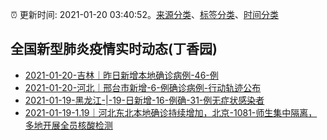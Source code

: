 :alarm_clock: 更新时间: 2021-01-20 03:40:52。[来源分类](../README.md)、[标签分类](../TAGS.md)、[时间分类](../TIMELINE.md)

## 全国新型肺炎疫情实时动态(丁香园)




- [2021-01-20-吉林｜昨日新增本地确诊病例-46-例](http://app.cctv.com/special/cportal/detail/arti/index.html?id=ArtiwYa8YeouxEYYXaQoqvCp210120&isfromapp=1) 
- [2021-01-20-河北｜邢台市新增-6-例确诊病例-行动轨迹公布](http://app.cctv.com/special/cportal/detail/arti/index.html?id=Arti1iYP4Al2wmzWHcwVfm4g210120&isfromapp=1) 
- [2021-01-19-黑龙江-|-19-日新增-16-例确-31-例无症状感染者](http://app.cctv.com/special/cportal/detail/arti/index.html?id=ArtisFmQxN0UDusQhIFZJ1gu210120&isfromapp=1) 
- [2021-01-19-1.19｜河北东北本地确诊持续增加，北京-1081-师生集中隔离，多地开展全员核酸检测](http://app.cctv.com/special/cportal/detail/arti/index.html?id=ArtiNqIZAiIqQz4gWYP41EyM210119&isfromapp=1) 